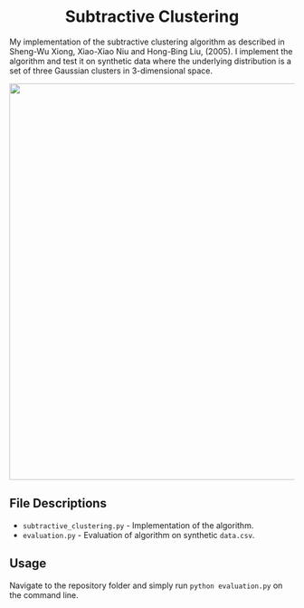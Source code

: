 <div align='center'>
  
# Subtractive Clustering
</div>

My implementation of the subtractive clustering algorithm as described in Sheng-Wu Xiong, Xiao-Xiao Niu and Hong-Bing Liu, (2005). I implement the algorithm and test it on synthetic data where the underlying distribution is a set of three Gaussian clusters in 3-dimensional space. 

<p align="center">
<img src="https://github.com/alanjeffares/super_learner/blob/master/fig1.png"  width="700">
</p>

## File Descriptions
* `subtractive_clustering.py` - Implementation of the algorithm.
* `evaluation.py` - Evaluation of algorithm on synthetic `data.csv`.

## Usage
Navigate to the repository folder and simply run `python evaluation.py` on the command line.
